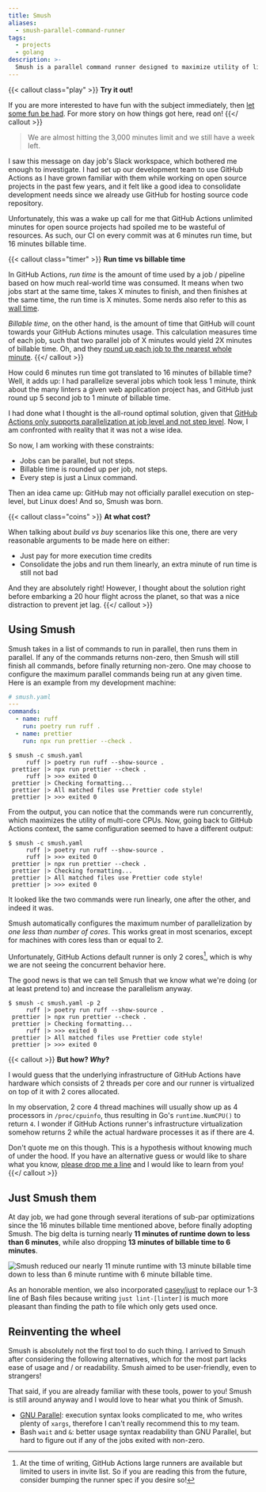 ```yaml
---
title: Smush
aliases:
  - smush-parallel-command-runner
tags:
  - projects
  - golang
description: >-
  Smush is a parallel command runner designed to maximize utility of limited environments, such as continuous integeration (CI) systems, balancing both speed and cost.
---
```


{{< callout class="play" >}}
**Try it out!**

If you are more interested to have fun with the subject immediately, then [let some fun be had](https://github.com/wilsonehusin/smush). For more story on how things got here, read on!
{{</ callout >}}

> We are almost hitting the 3,000 minutes limit and we still have a week left.

I saw this message on day job's Slack workspace, which bothered me enough to investigate. I had set up our development team to use GitHub Actions as I have grown familiar with them while working on open source projects in the past few years, and it felt like a good idea to consolidate development needs since we already use GitHub for hosting source code repository.

Unfortunately, this was a wake up call for me that GitHub Actions unlimited minutes for open source projects had spoiled me to be wasteful of resources. As such, our CI on every commit was at 6 minutes run time, but 16 minutes billable time.

{{< callout class="timer" >}}
**Run time vs billable time**

In GitHub Actions, _run time_ is the amount of time used by a job / pipeline based on how much real-world time was consumed. It means when two jobs start at the same time, takes X minutes to finish, and then finishes at the same time, the run time is X minutes. Some nerds also refer to this as [wall time](https://en.wikipedia.org/wiki/Elapsed_real_time).

_Billable time_, on the other hand, is the amount of time that GitHub will count towards your GitHub Actions minutes usage. This calculation measures time of each job, such that two parallel job of X minutes would yield 2X minutes of billable time. Oh, and they [round up each job to the nearest whole minute](https://docs.github.com/en/billing/managing-billing-for-github-actions/about-billing-for-github-actions#:~:text=GitHub%20rounds%20the%20minutes%20and%20partial%20minutes%20each%20job%20uses%20up%20to%20the%20nearest%20whole%20minute.).
{{</ callout >}}

How could 6 minutes run time got translated to 16 minutes of billable time? Well, it adds up: I had parallelize several jobs which took less 1 minute, think about the many linters a given web application project has, and GitHub just round up 5 second job to 1 minute of billable time.

I had done what I thought is the all-round optimal solution, given that [GitHub Actions only supports parallelization at job level and not step level](https://github.com/orgs/community/discussions/26291). Now, I am confronted with reality that it was not a wise idea.

So now, I am working with these constraints:

- Jobs can be parallel, but not steps.
- Billable time is rounded up per job, not steps.
- Every step is just a Linux command.

Then an idea came up: GitHub may not officially parallel execution on step-level, but Linux does! And so, Smush was born.

{{< callout class="coins" >}}
**At what cost?**

When talking about _build vs buy_ scenarios like this one, there are very reasonable arguments to be made here on either:

- Just pay for more execution time credits
- Consolidate the jobs and run them linearly, an extra minute of run time is still not bad

And they are absolutely right! However, I thought about the solution right before embarking a 20 hour flight across the planet, so that was a nice distraction to prevent jet lag.
{{</ callout >}}

## Using Smush

Smush takes in a list of commands to run in parallel, then runs them in parallel. If any of the commands returns non-zero, then Smush will still finish all commands, before finally returning non-zero. One may choose to configure the maximum parallel commands being run at any given time. Here is an example from my development machine:

```yaml
# smush.yaml
---
commands:
  - name: ruff
    run: poetry run ruff .
  - name: prettier
    run: npx run prettier --check .
```

```shell-session
$ smush -c smush.yaml
     ruff |> poetry run ruff --show-source .
 prettier |> npx run prettier --check .
     ruff |> >>> exited 0
 prettier |> Checking formatting...
 prettier |> All matched files use Prettier code style!
 prettier |> >>> exited 0
```

From the output, you can notice that the commands were run concurrently, which maximizes the utility of multi-core CPUs. Now, going back to GitHub Actions context, the same configuration seemed to have a different output:

```shell-session
$ smush -c smush.yaml
     ruff |> poetry run ruff --show-source .
     ruff |> >>> exited 0
 prettier |> npx run prettier --check .
 prettier |> Checking formatting...
 prettier |> All matched files use Prettier code style!
 prettier |> >>> exited 0
```

It looked like the two commands were run linearly, one after the other, and indeed it was.

Smush automatically configures the maximum number of parallelization by _one less than number of cores_. This works great in most scenarios, except for machines with cores less than or equal to 2.

Unfortunately, GitHub Actions default runner is only 2 cores[^1], which is why we are not seeing the concurrent behavior here.

[^1]: At the time of writing, GitHub Actions large runners are available but limited to users in invite list. So if you are reading this from the future, consider bumping the runner spec if you desire so!

The good news is that we can tell Smush that we know what we're doing (or at least pretend to) and increase the parallelism anyway.

```shell-session
$ smush -c smush.yaml -p 2
     ruff |> poetry run ruff --show-source .
 prettier |> npx run prettier --check .
 prettier |> Checking formatting...
     ruff |> >>> exited 0
 prettier |> All matched files use Prettier code style!
 prettier |> >>> exited 0
```

{{< callout >}}
**But how? _Why_?**

I would guess that the underlying infrastructure of GitHub Actions have hardware which consists of 2 threads per core and our runner is virtualized on top of it with 2 cores allocated.

In my observation, 2 core 4 thread machines will usually show up as 4 processors in `/proc/cpuinfo`, thus resulting in Go's `runtime.NumCPU()` to return `4`. I wonder if GitHub Actions runner's infrastructure virtualization somehow returns 2 while the actual hardware processes it as if there are 4.

Don't quote me on this though. This is a hypothesis without knowing much of under the hood. If you have an alternative guess or would like to share what you know, [please drop me a line](mailto:wilson@husin.dev) and I would like to learn from you!
{{</ callout >}}

## Just Smush them

At day job, we had gone through several iterations of sub-par optimizations since the 16 minutes billable time mentioned above, before finally adopting Smush. The big delta is turning nearly **11 minutes of runtime down to less than 6 minutes**, while also dropping **13 minutes of billable time to 6 minutes**.

![Smush reduced our nearly 11 minute runtime with 13 minute billable time down to less than 6 minute runtime with 6 minute billable time.](just-smush.png)

As an honorable mention, we also incorporated [casey/just](https://github.com/casey/just) to replace our 1-3 line of Bash files because writing `just lint-[linter]` is much more pleasant than finding the path to file which only gets used once.

## Reinventing the wheel

Smush is absolutely not the first tool to do such thing. I arrived to Smush after considering the following alternatives, which for the most part lacks ease of usage and / or readability. Smush aimed to be user-friendly, even to strangers!

That said, if you are already familiar with these tools, power to you! Smush is still around anyway and I would love to hear what you think of Smush.

- [GNU Parallel](https://www.gnu.org/software/parallel/): execution syntax looks complicated to me, who writes plenty of `xargs`, therefore I can't really recommend this to my team.
- Bash `wait` and `&`: better usage syntax readability than GNU Parallel, but hard to figure out if any of the jobs exited with non-zero.

